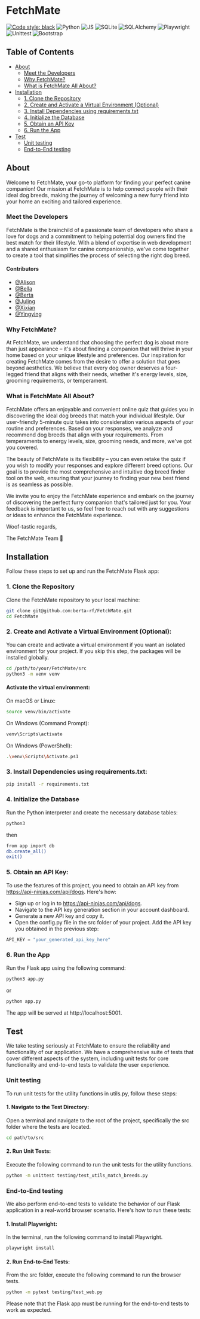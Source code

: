 # FetchMate

[![Code style: black](https://img.shields.io/badge/code%20style-black-000000.svg)](https://github.com/psf/black)
![Python](https://img.shields.io/badge/-Python-blue?logo=python&logoColor=white&style=plastic)
![JS](https://img.shields.io/badge/JavaScript-F7DF1E?logo=javascript&logoColor=white&style=plastic)
![SQLite](https://img.shields.io/badge/SQLite-044a64?logo=sqlite&logoColor=white&style=plastic)
![SQLAlchemy](https://img.shields.io/badge/SQL%20Alchemy-778877?logo=sqlalchemy&logoColor=white&style=plastic)
![Playwright](https://img.shields.io/badge/Playwright-green?logo=playwright&logoColor=white&style=plastic)
![Unittest](https://img.shields.io/badge/Unittest-FF9900?logo=unittest&logoColor=white&style=plastic)
![Bootstrap](https://img.shields.io/badge/Bootstrap-712cf9?logo=bootstrap&logoColor=white&style=plastic)

## Table of Contents

- [About](#about)
  - [Meet the Developers](#meet-the-developers)
  - [Why FetchMate?](#why-fetchmate) 
  - [What is FetchMate All About?](#what-is-fetchmate-all-about)
- [Installation](#installation)
  - [1. Clone the Repository](#1-clone-the-repository)
  - [2. Create and Activate a Virtual Environment (Optional)](#2-create-and-activate-a-virtual-environment-optional)
  - [3. Install Dependencies using requirements.txt](#3-install-dependencies-using-requirementstxt)
  - [4. Initialize the Database](#4-initialize-the-database)
  - [5. Obtain an API Key](#5-obtain-an-api-key)
  - [6. Run the App](#6-run-the-app)
- [Test](#test)
  - [Unit testing](#unit-testing)
  - [End-to-End testing](#end-to-end-testing)


## About

Welcome to FetchMate, your go-to platform for finding your perfect canine companion! Our mission at FetchMate is to help connect people with their ideal dog breeds, making the journey of welcoming a new furry friend into your home an exciting and tailored experience.

### Meet the Developers
FetchMate is the brainchild of a passionate team of developers who share a love for dogs and a commitment to helping potential dog owners find the best match for their lifestyle. With a blend of expertise in web development and a shared enthusiasm for canine companionship, we've come together to create a tool that simplifies the process of selecting the right dog breed.

#### Contributors
- [@Alison](https://github.com/AlisonEve)
- [@Bella](https://github.com/bellamcdermid)
- [@Berta](https://github.com/berta-rf)
- [@Juling](https://github.com/julingc)
- [@Xixian](https://github.com/XixianWei)
- [@Yingying](https://github.com/Heying778)

### Why FetchMate?
At FetchMate, we understand that choosing the perfect dog is about more than just appearance – it's about finding a companion that will thrive in your home based on your unique lifestyle and preferences. Our inspiration for creating FetchMate comes from the desire to offer a solution that goes beyond aesthetics. We believe that every dog owner deserves a four-legged friend that aligns with their needs, whether it's energy levels, size, grooming requirements, or temperament.

### What is FetchMate All About?
FetchMate offers an enjoyable and convenient online quiz that guides you in discovering the ideal dog breeds that match your individual lifestyle. Our user-friendly 5-minute quiz takes into consideration various aspects of your routine and preferences. Based on your responses, we analyze and recommend dog breeds that align with your requirements. From temperaments to energy levels, size, grooming needs, and more, we've got you covered.

The beauty of FetchMate is its flexibility – you can even retake the quiz if you wish to modify your responses and explore different breed options. Our goal is to provide the most comprehensive and intuitive dog breed finder tool on the web, ensuring that your journey to finding your new best friend is as seamless as possible.

We invite you to enjoy the FetchMate experience and embark on the journey of discovering the perfect furry companion that's tailored just for you. Your feedback is important to us, so feel free to reach out with any suggestions or ideas to enhance the FetchMate experience.

Woof-tastic regards,

The FetchMate Team 💚

## Installation

Follow these steps to set up and run the FetchMate Flask app:

### 1. Clone the Repository
Clone the FetchMate repository to your local machine:

```bash
git clone git@github.com:berta-rf/FetchMate.git
cd FetchMate
```
### 2. Create and Activate a Virtual Environment (Optional): 
You can create and activate a virtual environment if you want an isolated environment for your project. If you skip this step, the packages will be installed globally.
```bash
cd /path/to/your/FetchMate/src
python3 -m venv venv
```

#### Activate the virtual environment:
On macOS or Linux:
```bash
source venv/bin/activate
```

On Windows (Command Prompt):
```bash
venv\Scripts\activate
```

On Windows (PowerShell):
```bash
.\venv\Scripts\Activate.ps1
```

### 3. Install Dependencies using requirements.txt:
```bash
pip install -r requirements.txt
```

### 4. Initialize the Database
Run the Python interpreter and create the necessary database tables:
```bash
python3
```
then
```bash
from app import db
db.create_all()
exit()
```

### 5. Obtain an API Key:
To use the features of this project, you need to obtain an API key from https://api-ninjas.com/api/dogs. Here's how:

- Sign up or log in to https://api-ninjas.com/api/dogs.
- Navigate to the API key generation section in your account dashboard.
- Generate a new API key and copy it.
- Open the config.py file in the src folder of your project. Add the API key you obtained in the previous step:
```python
API_KEY = "your_generated_api_key_here"
```

###  6. Run the App
Run the Flask app using the following command:

```bash
python3 app.py
```
or
```bash
python app.py
```

The app will be served at http://localhost:5001.


## Test
We take testing seriously at FetchMate to ensure the reliability and functionality of our application. We have a comprehensive suite of tests that cover different aspects of the system, including unit tests for core functionality and end-to-end tests to validate the user experience.

### Unit testing
To run unit tests for the utility functions in utils.py, follow these steps:

#### 1. Navigate to the Test Directory: 
Open a terminal and navigate to the root of the project, specifically the src folder where the tests are located.
```bash
cd path/to/src
```

#### 2. Run Unit Tests: 
Execute the following command to run the unit tests for the utility functions.
```bash
python -m unittest testing/test_utils_match_breeds.py
```

### End-to-End testing
We also perform end-to-end tests to validate the behavior of our Flask application in a real-world browser scenario. Here's how to run these tests:

#### 1. Install Playwright: 
In the terminal, run the following command to install Playwright.
```bash
playwright install
```

#### 2. Run End-to-End Tests: 
From the src folder, execute the following command to run the browser tests.
```bash
python -m pytest testing/test_web.py
```

Please note that the Flask app must be running for the end-to-end tests to work as expected.


